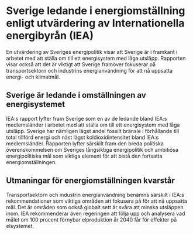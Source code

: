 # Sverige ledande i energiomställning enligt utvärdering av Internationella energibyrån (IEA)

En utvärdering av Sveriges energipolitik visar att Sverige är i framkant i arbetet med att ställa om till ett energisystem med låga utsläpp. Rapporten visar också att det är viktigt att Sverige framöver fokuserar på transportsektorn och industrins energianvändning för att nå uppsatta energi\- och klimatmål.


## Sverige är ledande i omställningen av energisystemet

IEA:s rapport lyfter fram Sverige som en av de ledande bland IEA:s medlemsländer i arbetet med att ställa om till ett energisystem med låga utsläpp. Sverige har nämligen lägst andel fossilt bränsle i förhållande till total tillförd energi och näst lägst koldioxidintensitet bland IEA:s medlemsländer. Rapporten lyfter särskilt fram den breda politiska överenskommelsen om Sveriges långsiktiga energipolitik och ambitiösa energipolitiska mål som viktiga element för att bistå den fortsatta energiomställningen.

## Utmaningar för energiomställningen kvarstår

Transportsektorn och industrin energianvändning benämns särskilt i IEA:s rekommendationer som viktiga områden att fokusera på för att nå uppsatta mål. Det är områden som också globalt sett är svåra att minska utsläppen inom. IEA rekommenderar även regeringen att följa upp och analysera vad målet om 100 procent förnybar elproduktion år 2040 får för effekter på elsystemet.
